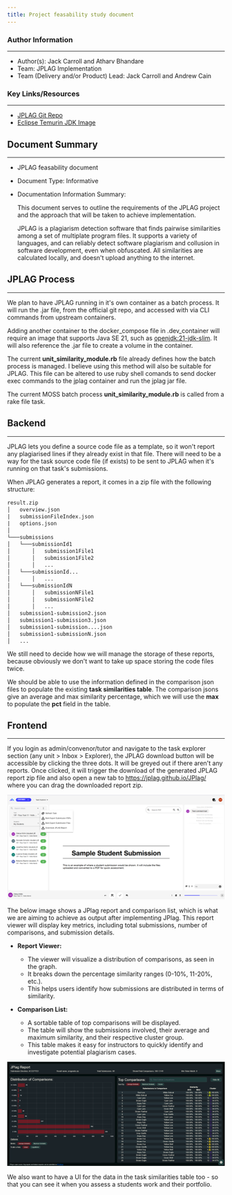 ```yaml
---
title: Project feasability study document
---
```


### Author Information

---

- Author(s): Jack Carroll and Atharv Bhandare
- Team: JPLAG Implementation
- Team (Delivery and/or Product) Lead: Jack Carroll and Andrew Cain

### Key Links/Resources

---

- [JPLAG Git Repo](https://github.com/jplag/JPlag)
- [Eclipse Temurin JDK Image](https://hub.docker.com/_/eclipse-temurin)

## Document Summary

---

- JPLAG feasability document
- Document Type: Informative
- Documentation Information Summary:

  This document serves to outline the requirements of the JPLAG project and the approach that will
  be taken to achieve implementation.

  JPLAG is a plagiarism detection software that finds pairwise similarities among a set of
  multiplate program files. It supports a variety of languages, and can reliably detect software
  plagiarism and collusion in software development, even when obfuscated. All similarities are
  calculated locally, and doesn't upload anything to the internet.

## JPLAG Process

---

We plan to have JPLAG running in it's own container as a batch process. It will run the .jar file,
from the official git repo, and accessed with via CLI commands from upstream containers.

Adding another container to the docker_compose file in .dev_container will require an image that
supports Java SE 21, such as [openjdk:21-jdk-slim](https://hub.docker.com/layers/library/openjdk/21-jdk-slim/images/sha256-e4a3bdabc7648f608c03c6b661e05aa1b0d16858d5e7c064f3158135f65760d6?context=explore). It will also reference the .jar file to
create a volume in the container.

The current **unit_similarity_module.rb** file already defines how the batch process is managed. I
believe using this method will also be suitable for JPLAG. This file can be altered to use ruby shell comands to send docker exec commands to the jplag container and run the jplag jar file.

The current MOSS batch process **unit_similarity_module.rb** is called from a rake file task.

## Backend

---

JPLAG lets you define a source code file as a template, so it won't report any plagiarised lines if
they already exist in that file. There will need to be a way for the task source code file (if
exists) to be sent to JPLAG when it's running on that task's submissions.

When JPLAG generates a report, it comes in a zip file with the following structure:

```
result.zip
│   overview.json
|   submissionFileIndex.json
|   options.json
│
└───submissions
│   └───submissionId1
│       │   submission1File1
│       │   submission1File2
│       │   ...
│   └───submissionId...
│       │   ...
│   └───submissionIdN
│       │   submissionNFile1
│       │   submissionNFile2
│       │   ...
│   submission1-submission2.json
│   submission1-submission3.json
│   submission1-submission....json
│   submission1-submissionN.json
│   ...
```

We still need to decide how we will manage the storage of these reports, because obviously we don't
want to take up space storing the code files twice.

We should be able to use the information defined in the comparison json files to populate the
existing **task similarities table**. The comparison jsons give an average and max similarity
percentage, which we will use the **max** to populate the **pct** field in the table.

## Frontend

---

If you login as admin/convenor/tutor and navigate to the task explorer section (any unit > Inbox > Explorer), the JPLAG download button will be accessible by clicking the three dots. It will be greyed out if there aren't any reports. Once clicked, it will trigger the download of the generated JPLAG report zip file and also open a new tab to https://jplag.github.io/JPlag/ where you can drag the downloaded report zip.

![OnTrack View Similarities Button](frontend.png)

The below image shows a JPlag report and comparison list, which is what we are aiming to achieve as output after implementing JPlag. This report viewer will display key metrics, including total submissions, number of comparisons, and submission details.

- **Report Viewer:** 
  - The viewer will visualize a distribution of comparisons, as seen in the graph. 
  - It breaks down the percentage similarity ranges (0-10%, 11-20%, etc.).
  - This helps users identify how submissions are distributed in terms of similarity.

- **Comparison List:**
  - A sortable table of top comparisons will be displayed.
  - The table will show the submissions involved, their average and maximum similarity, and their respective cluster group.
  - This table makes it easy for instructors to quickly identify and investigate potential plagiarism cases.

![JPlag Report Viewer](jplag_reportviewer.png)

We also want to have a UI for the data in the task similarities table too - so that you can see it
when you assess a students work and their portfolio.
